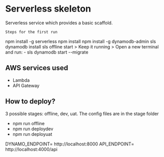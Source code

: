 # Serverless skeleton

Serverless service which provides a basic scaffold.


```
Steps for the first run
```
npm install -g serverless
npm install
npm install -g dynamodb-admin
sls dynamodb install
sls offline start > Keep it running > Open a new terminal and run:
    - sls dynamodb start --migrate


## AWS services used

- Lambda
- API Gateway

## How to deploy?

3 possible stages: offline, dev, uat.
The config files are in the stage folder

- npm run offline
- npm run deploydev
- npm run deployuat



DYNAMO_ENDPOINT= http://localhost:8000
API_ENDPOINT= http://localhost:4000/api